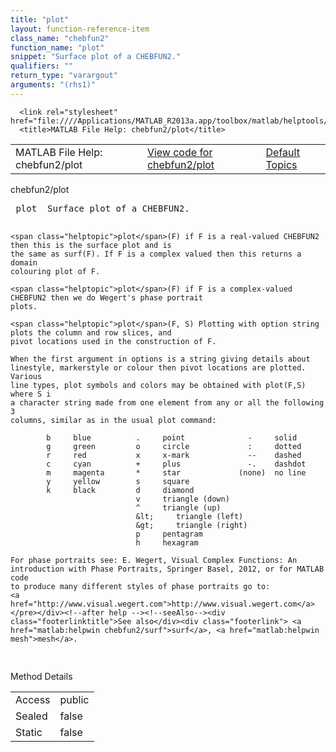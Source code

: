 ```yaml
---
title: "plot"
layout: function-reference-item
class_name: "chebfun2"
function_name: "plot"
snippet: "Surface plot of a CHEBFUN2."
qualifiers: ""
return_type: "varargout"
arguments: "(rhs1)"
---
```


<html>
   <head>
      <meta http-equiv="Content-Type" content="text/html; charset=utf-8">
   
      <link rel="stylesheet" href="file:////Applications/MATLAB_R2013a.app/toolbox/matlab/helptools/private/helpwin.css">
      <title>MATLAB File Help: chebfun2/plot</title>
   </head>
   <body>
      <!--Single-page help-->
      <table border="0" cellspacing="0" width="100%">
         <tr class="subheader">
            <td class="headertitle">MATLAB File Help: chebfun2/plot</td>
            <td class="subheader-left"><a href="matlab:edit chebfun2/plot">View code for chebfun2/plot</a></td>
            <td class="subheader-right"><a href="matlab:helpwin">Default Topics</a></td>
         </tr>
      </table>
      <div class="title">chebfun2/plot</div>
      <div class="helptext"><pre><!--helptext --> <span class="helptopic">plot</span>  Surface plot of a CHEBFUN2.
 
    <span class="helptopic">plot</span>(F) if F is a real-valued CHEBFUN2 then this is the surface plot and is
    the same as surf(F). If F is a complex valued then this returns a domain
    colouring plot of F.
 
    <span class="helptopic">plot</span>(F) if F is a complex-valued CHEBFUN2 then we do Wegert's phase portrait
    plots.
 
    <span class="helptopic">plot</span>(F, S) Plotting with option string plots the column and row slices, and
    pivot locations used in the construction of F.
 
    When the first argument in options is a string giving details about
    linestyle, markerstyle or colour then pivot locations are plotted. Various
    line types, plot symbols and colors may be obtained with plot(F,S) where S i
    a character string made from one element from any or all the following 3
    columns, similar as in the usual plot command:
 
            b     blue          .     point              -     solid
            g     green         o     circle             :     dotted
            r     red           x     x-mark             --    dashed
            c     cyan          +     plus               -.    dashdot
            m     magenta       *     star             (none)  no line
            y     yellow        s     square
            k     black         d     diamond
                                v     triangle (down)
                                ^     triangle (up)
                                &lt;     triangle (left)
                                &gt;     triangle (right)
                                p     pentagram
                                h     hexagram
 
    For phase portraits see: E. Wegert, Visual Complex Functions: An
    introduction with Phase Portraits, Springer Basel, 2012, or for MATLAB code
    to produce many different styles of phase portraits go to:
    <a href="http://www.visual.wegert.com">http://www.visual.wegert.com</a></pre></div><!--after help --><!--seeAlso--><div class="footerlinktitle">See also</div><div class="footerlink"> <a href="matlab:helpwin chebfun2/surf">surf</a>, <a href="matlab:helpwin mesh">mesh</a>.
</div>
      <!--Method-->
      <div class="sectiontitle">Method Details</div>
      <table class="class-details">
         <tr>
            <td class="class-detail-label">Access</td>
            <td>public</td>
         </tr>
         <tr>
            <td class="class-detail-label">Sealed</td>
            <td>false</td>
         </tr>
         <tr>
            <td class="class-detail-label">Static</td>
            <td>false</td>
         </tr>
      </table>
   </body>
</html>
